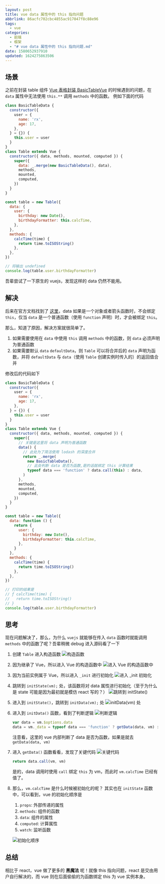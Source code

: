 ```yaml
---
layout: post
title: vue data 属性中的 this 指向问题
abbrlink: 86acfc702cbc4855ac917047f8c88e96
tags:
  - vue
categories:
  - 前端
  - 框架
  - "# vue data 属性中的 this 指向问题.md"
date: 1580652937910
updated: 1624275863506
---
```


## 场景

之前在封装 table 组件 [Vue 表格封装 BasicTableVue](/p/90548a371a16435799bcbfae3e4dbfb6) 的时候遇到的问题，在 `data` 属性中无法使用 `this.**` 调用 `methods` 中的函数。
例如下面的代码

```js
class BasicTableData {
  constructor({
    user = {
      name: 'rx',
      age: 17,
    },
  } = {}) {
    this.user = user
  }
}
class Table extends Vue {
  constructor({ data, methods, mounted, computed }) {
    super({
      data: _.merge(new BasicTableData(), data),
      methods,
      mounted,
      computed,
    })
  }
}

const table = new Table({
  data: {
    user: {
      birthday: new Date(),
      birthdayFormatter: this.calcTime,
    },
  },
  methods: {
    calcTime(time) {
      return time.toISOString()
    },
  },
})

// 将输出 undefined
console.log(table.user.birthdayFormatter)
```

吾辈尝试了一下原生的 vuejs，发现这样的 data 仍然不能用。

## 解决

后来在官方文档找到了 [这里](https://cn.vuejs.org/v2/api/#data)，data 如果是一个对象或者箭头函数时，不会绑定 `this`，仅当 `data` 是一个普通函数（使用 `function` 声明）时，才会被绑定 `this`。

那么，知道了原因，解决方案就很简单了。

1.  如果需要使用在 `data` 中使用 `this` 调用 `methods` 中的函数，则 `data` 必须声明为普通函数
2.  如果需要默认 `data` `defaultData`，则 `Table` 可以将合并后的 `data` 声明为函数，并将 `defaultData` 与 `data`（使用 `Table` 创建实例时传入的）的返回值合并

修改后的代码如下

```js
class BasicTableData {
  constructor({
    user = {
      name: 'rx',
      age: 17,
    },
  } = {}) {
    this.user = user
  }
}
class Table extends Vue {
  constructor({ data, methods, mounted, computed }) {
    super({
      // 关键是这里将 data 声明为普通函数
      data() {
        // 此处为了简洁使用 lodash 的深度合并
        return _.merge(
          new BasicTableData(),
          // 此处判断 data 是否为函数,是的话就绑定 this 计算结果
          typeof data === 'function' ? data.call(this) : data,
        )
      },
      methods,
      mounted,
      computed,
    })
  }
}

const table = new Table({
  data: function () {
    return {
      user: {
        birthday: new Date(),
        birthdayFormatter: this.calcTime,
      },
    }
  },
  methods: {
    calcTime(time) {
      return time.toISOString()
    },
  },
})

// 打印的结果是
// ƒ calcTime(time) {
//   return time.toISOString()
// }
console.log(table.user.birthdayFormatter)
```

## 思考

现在问题解决了，那么，为什么 `vuejs` 就能够在传入 `data` 函数时就能调用 `methods` 中的函数了呢？吾辈稍微 debug 进入源码看了一下

1.  创建 `Table` 进入构造函数
    ![构造函数](https://cdn.jsdelivr.net/gh/rxliuli/img-bed/20190327085616.png)

2.  因为继承了 Vue，所以进入 Vue 的构造函数中
    ![进入 Vue 的构造函数中](https://cdn.jsdelivr.net/gh/rxliuli/img-bed/20190327085734.png)

3.  因为当前实例属于 Vue，所以进入 `_init` 进行初始化
    ![进入 \_init 初始化](https://cdn.jsdelivr.net/gh/rxliuli/img-bed/20190327085948.png)

4.  跳转到 `initState(vm);` 处，该函数将对 data 属性进行初始化（至于为什么是 state 可能是因为最初就是模仿 react 写的？）
    ![跳转到 initState()](https://cdn.jsdelivr.net/gh/rxliuli/img-bed/20190327090323.png)

5.  进入到 `initState()`，跳转到 `initData(vm);` 处
    ![initData(vm) 处](https://cdn.jsdelivr.net/gh/rxliuli/img-bed/20190327090559.png)

6.  进入到 `initData()` 函数，看到了判断逻辑
    ![判断逻辑](https://cdn.jsdelivr.net/gh/rxliuli/img-bed/20190327090946.png)

    ```js
    var data = vm.$options.data
    data = vm._data = typeof data === 'function' ? getData(data, vm) : data || {}
    ```

    注意看，这里的 vue 内部判断了 data 是否为函数，如果是就去 `getData(data, vm)`

7.  进入 `getData()` 函数看看，发现了关键代码
    ![关键代码](https://cdn.jsdelivr.net/gh/rxliuli/img-bed/20190327091155.png)

    ```js
    return data.call(vm, vm)
    ```

    是的，data 调用时使用 `call` 绑定 `this` 为 vm，而此时 `vm.calcTime` 已经有值了。

8.  那么，`vm.calcTime` 是什么时候被初始化的呢？
    其实也在 `initState` 函数中，可以看到，vue 的初始化顺序是

    1.  `props`: 外部传递的属性
    2.  `methods`: 组件的函数
    3.  `data`: 组件的属性
    4.  `computed`: 计算属性
    5.  `watch`: 监听函数

    ![初始化顺序](https://cdn.jsdelivr.net/gh/rxliuli/img-bed/20190327091843.png)

## 总结

相比于 react，vue 做了更多的 **黑魔法** 呢！就像 this 指向问题，react 是交由用户自行解决的，而 vue 则在后面偷偷的为函数绑定 this 为 vue 实例本身。
